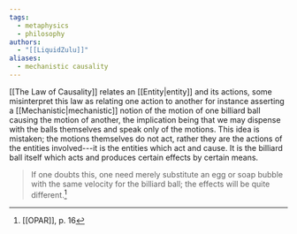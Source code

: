```yaml
---
tags:
  - metaphysics
  - philosophy
authors:
  - "[[LiquidZulu]]"
aliases:
  - mechanistic causality
---
```


[[The Law of Causality]] relates an [[Entity|entity]] and its actions, some misinterpret this law as relating one action to another for instance asserting a [[Mechanistic|mechanistic]] notion of the motion of one billiard ball causing the motion of another, the implication being that we may dispense with the balls themselves and speak only of the motions. This idea is mistaken; the motions themselves do not act, rather they are the actions of the entities involved---it is the entities which act and cause. It is the billiard ball itself which acts and produces certain effects by certain means. 

>If one doubts this, one need merely substitute an egg or soap bubble with the same velocity for the billiard ball; the effects will be quite different.[^1]

[^1]: [[OPAR]], p. 16